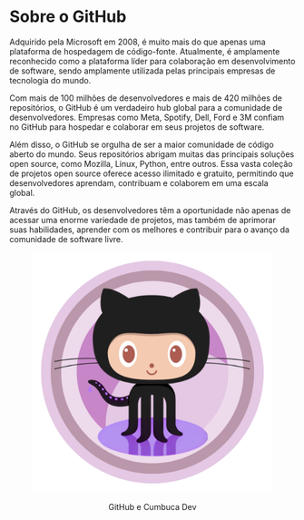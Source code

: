 # Sobre o GitHub

Adquirido pela Microsoft em 2008, é muito mais do que apenas uma plataforma de hospedagem de código-fonte. Atualmente, é amplamente reconhecido como a plataforma líder para colaboração em desenvolvimento de software, sendo amplamente utilizada pelas principais empresas de tecnologia do mundo.

Com mais de 100 milhões de desenvolvedores e mais de 420 milhões de repositórios, o GitHub é um verdadeiro hub global para a comunidade de desenvolvedores. Empresas como Meta, Spotify, Dell, Ford e 3M confiam no GitHub para hospedar e colaborar em seus projetos de software.

Além disso, o GitHub se orgulha de ser a maior comunidade de código aberto do mundo. Seus repositórios abrigam muitas das principais soluções open source, como Mozilla, Linux, Python, entre outros. Essa vasta coleção de projetos open source oferece acesso ilimitado e gratuito, permitindo que desenvolvedores aprendam, contribuam e colaborem em uma escala global.

Através do GitHub, os desenvolvedores têm a oportunidade não apenas de acessar uma enorme variedade de projetos, mas também de aprimorar suas habilidades, aprender com os melhores e contribuir para o avanço da comunidade de software livre.

<div align="center" data-full-width="false">

<figure><img src="../.gitbook/assets/Githuberson.png" alt=""><figcaption><p>GitHub e Cumbuca Dev</p></figcaption></figure>

</div>
